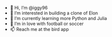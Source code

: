 - 👋 Hi, I’m @iggy96
- 👀 I’m interested in building a clone of Elon 
- 🌱 I’m currently learning more Python and Julia
- 💞️ I’m in love with football or soccer
- 📫 Reach me at the bird app

<!---
iggy96/iggy96 is a ✨ special ✨ repository because its `README.md` (this file) appears on your GitHub profile.
You can click the Preview link to take a look at your changes.
--->
